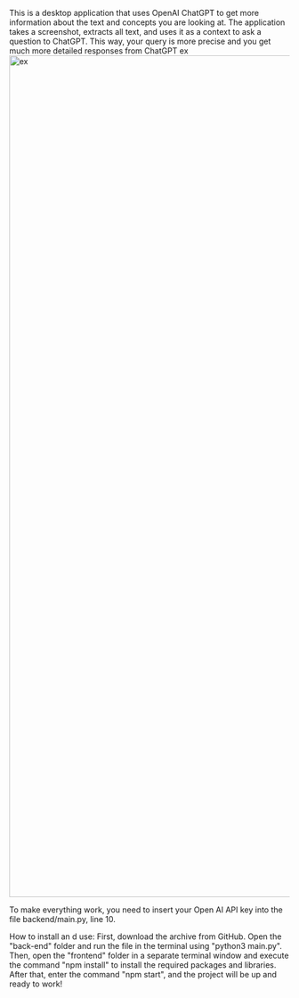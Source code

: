 This is a desktop application that uses OpenAI ChatGPT to get more information about the text and concepts you are looking at. The application takes a screenshot, extracts all text, and uses it as a context to ask a question to ChatGPT. This way, your query is more precise and you get much more detailed responses from ChatGPT ex
<img width="1510" alt="ex" src="https://github.com/b13nder/AI_Helper/assets/85758111/b9df3c70-68a2-43ff-a8d1-f4b782b99050">

To make everything work, you need to insert your Open AI API key into the file backend/main.py, line 10.

How to install an d use: First, download the archive from GitHub. Open the "back-end" folder and run the file in the terminal using "python3 main.py". Then, open the "frontend" folder in a separate terminal window and execute the command "npm install" to install the required packages and libraries. After that, enter the command "npm start", and the project will be up and ready to work!
